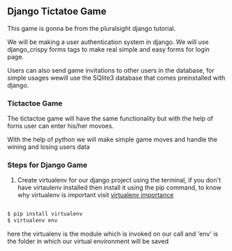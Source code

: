 ## Django Tictatoe Game

This game is gonna be from the pluralsight django tutorial.

We will be making a user authentication system in django.
We will use django_crispy forms tags to make real simple and easy forms for login page.

Users can also send game invitations to other users in the database, for simple usages wewill use the SQlite3 database that comes
preinstalled with django.

### Tictactoe Game
The tictactoe game will have the same functionality but with the help of forns user can enter his/her movoes.

With the help of python we will make simple game moves and handle the wining and losing users data

### Steps for Django Game

1. Create virtualenv for our django project using the terminal, if you don't have virtaulenv
	installed then install it using the pip command, to know why virtualenv is important visit [virtualenv importance](https://www.getfilecloud.com/blog/working-with-virtualenv-on-django-projects/)

```markdown

$ pip install virtualenv
$ virtualenv env

```

here the virtualenv is the module which is invoked on our call and 'env' is the folder in which
our virtual environment will be saved
